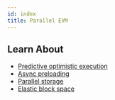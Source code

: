 ```yaml
---
id: index
title: Parallel EVM
---
```


## Learn About

- [Predictive optimistic execution](./parallel-EVM/predictive-optimistic-execution)
- [Async preloading](./parallel-EVM/async-preloading)
- [Parallel storage](./parallel-EVM/parallel-storage)
- [Elastic block space](./parallel-EVM/elastic-block-space)
